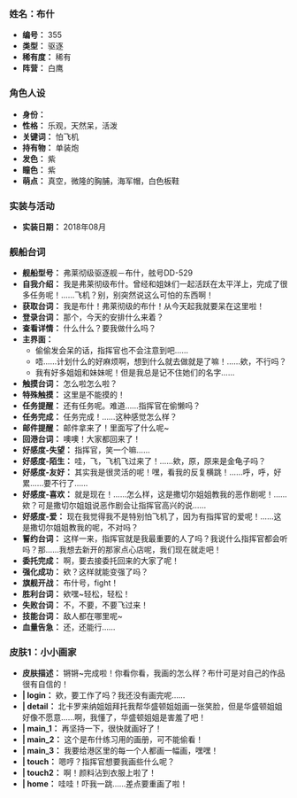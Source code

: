 ### 姓名：布什
* **编号：** 355
* **类型：** 驱逐
* **稀有度：** 稀有
* **阵营：** 白鹰


### 角色人设
* **身份：** 
* **性格：** 乐观，天然呆，活泼
* **关键词：** 怕飞机
* **持有物：** 单装炮
* **发色：** 紫
* **瞳色：** 紫
* **萌点：** 真空，微隆的胸脯，海军帽，白色板鞋


### 实装与活动
* **实装日期：** 2018年08月


### 舰船台词
* **舰船型号：** 弗莱彻级驱逐舰－布什，舷号DD-529
* **自我介绍：** 我是弗莱彻级布什。曾经和姐妹们一起活跃在太平洋上，完成了很多任务呢！……飞机？别，别突然说这么可怕的东西啊！
* **获取台词：** 我是布什！弗莱彻级的布什！从今天起我就要呆在这里啦！
* **登录台词：** 那个，今天的安排什么来着？
* **查看详情：** 什么什么？要我做什么吗？
* **主界面：**
  * 偷偷发会呆的话，指挥官也不会注意到吧……
  * 唔……计划什么的好麻烦啊，想到什么就去做就是了嘛！……欸，不行吗？
  * 我有好多姐姐和妹妹呢！但是我总是记不住她们的名字……
* **触摸台词：** 怎么啦怎么啦？
* **特殊触摸：** 这里是不能摸的！
* **任务提醒：** 还有任务呢。难道……指挥官在偷懒吗？
* **任务完成：** 任务完成！……这种感觉怎么样？
* **邮件提醒：** 邮件拿来了！里面写了什么呢~
* **回港台词：** 噢噢！大家都回来了！
* **好感度-失望：** 指挥官，笑一个嘛……
* **好感度-陌生：** 哇，飞，飞机飞过来了！……欸，原，原来是金龟子吗？
* **好感度-友好：** 其实我是很灵活的呢！嘿，看我的反复横跳！……呼，呼，好累……要不行了……
* **好感度-喜欢：** 就是现在！……怎么样，这是撒切尔姐姐教我的恶作剧呢！……欸？可是撒切尔姐姐说恶作剧会让指挥官高兴的说……
* **好感度-爱：** 现在我觉得我不是特别怕飞机了，因为有指挥官的爱呢！……这是撒切尔姐姐教我的呢，不对吗？
* **誓约台词：** 这样一来，指挥官就是我最重要的人了吗？我说什么指挥官都会听吗？那……我想去新开的那家点心店呢，我们现在就走吧！
* **委托完成：** 啊，要去接委托回来的大家了呢！
* **强化成功：** 欸？这样就能变强了吗？
* **旗舰开战：** 布什号，fight！
* **胜利台词：** 欸嘿~轻松，轻松！
* **失败台词：** 不，不要，不要飞过来！
* **技能台词：** 敌人都在哪里呢~
* **血量告急：** 还，还能行……


### 皮肤1：小小画家
* **皮肤描述：** 锵锵~完成啦！你看你看，我画的怎么样？布什可是对自己的作品很有自信的！
* **| login：** 欸，要工作了吗？我还没有画完呢……
* **| detail：** 北卡罗来纳姐姐拜托我帮华盛顿姐姐画一张笑脸，但是华盛顿姐姐好像不愿意……啊，我懂了，华盛顿姐姐是害羞了吧！
* **| main_1：** 再坚持一下，很快就画好了！
* **| main_2：** 这个是布什练习用的画册，可不能偷看！
* **| main_3：** 我要给港区里的每一个人都画一幅画，嘿嘿！
* **| touch：** 嗯哼？指挥官想要我画些什么呢？
* **| touch2：** 啊！颜料沾到衣服上啦了！
* **| home：** 哇哇！吓我一跳……差点要重画了啦！
